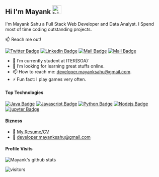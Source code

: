 ## Hi I'm Mayank <img src="https://user-images.githubusercontent.com/1303154/88677602-1635ba80-d120-11ea-84d8-d263ba5fc3c0.gif" width="28px" alt="hi">

I'm Mayank Sahu a Full Stack Web Developer and Data Analyst. I Spend most of time coding outstanding projects.

:mailbox: Reach me out!

[![Twitter Badge](https://img.shields.io/badge/-@Mayank-1ca0f1?style=flat&labelColor=1ca0f1&logo=twitter&logoColor=white&link=https://twitter.com/@MayankS01691829)](https://twitter.com/MayankS01691829) [![Linkedin Badge](https://img.shields.io/badge/-Mayank-0e76a8?style=flat&labelColor=0e76a8&logo=linkedin&logoColor=white)](https://www.linkedin.com/in/mayank-sahu-105067175//) [![Mail Badge](https://img.shields.io/badge/-@MayankSahu-e84393?style=flat&labelColor=e84393&logo=instagram&logoColor=white)](https://instagram.com/___mayank_sahu___ ) [![Mail Badge](https://img.shields.io/badge/-Mayank-c0392b?style=flat&labelColor=c0392b&logo=gmail&logoColor=white)](mailto:developer.mayanksahu@gmail.com)

<!-- TODO: Add last video link -->

- 🔭 I’m currently student at ITER(SOA)`
- 🤔 I’m looking for learning great stuffs online.
- 📫 How to reach me: developer.mayanksahu@gmail.com.
- ⚡ Fun fact: I play games very often.

#### Top Technologies

<!-- TODO: Make technologies links takes you to repositories -->

[![Java Badge](https://img.shields.io/badge/-Java-61DBFB?style=for-the-badge&labelColor=black&logo=java&logoColor=61DBFB)](#) [![Javascript Badge](https://img.shields.io/badge/-Javascript-F0DB4F?style=for-the-badge&labelColor=black&logo=javascript&logoColor=F0DB4F)](#) [![Python Badge](https://img.shields.io/badge/-Python-007acc?style=for-the-badge&labelColor=black&logo=python&logoColor=007acc)](#) [![Nodejs Badge](https://img.shields.io/badge/-Nodejs-3C873A?style=for-the-badge&labelColor=black&logo=node.js&logoColor=3C873A)](#) [![jupyter Badge](https://img.shields.io/badge/-jupyter-e535ab?style=for-the-badge&labelColor=black&logo=jupyter&logoColor=e535ab)](#)





#### Bizness
- :paperclip: [My Resume/CV](https://github.com/de-l-ta/de-l-ta/blob/master/resumes/forportfolio.pdf)
- :email: developer.mayanksahu@gmail.com


#### Profile Visits 

![Mayank's github stats](https://github-readme-stats.vercel.app/api?username=de-l-ta&&show_icons=true&title_color=ffffff&icon_color=bb2acf&text_color=daf7dc&bg_color=151515)



![visitors](https://visitor-badge.glitch.me/badge?page_id=de-l-ta.de-l-ta)
